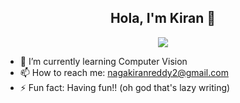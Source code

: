 <div align="center">

## Hola, I'm Kiran 👋

<img src="https://qph.cf2.quoracdn.net/main-qimg-d53787f62751085c11bc7190b325c4f5"/> </p>

</div>

- 🌱 I’m currently learning Computer Vision
- 📫 How to reach me: nagakiranreddy2@gmail.com
- ⚡ Fun fact: Having fun!! (oh god that's lazy writing)

